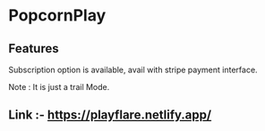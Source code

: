  # PopcornPlay

 ## Features

 Subscription option is available, avail with stripe payment interface.

 Note : It is just a trail Mode.





 ## Link :- https://playflare.netlify.app/
